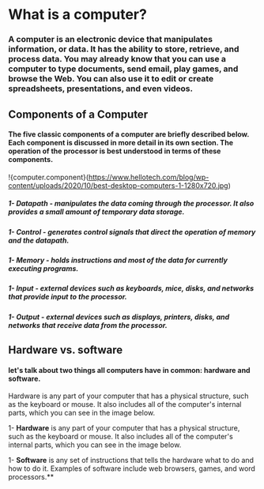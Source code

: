 
# What is a computer?

### A computer is an electronic device that manipulates information, or data. It has the ability to store, retrieve, and process data. You may already know that you can use a computer to type documents, send email, play games, and browse the Web. You can also use it to edit or create spreadsheets, presentations, and even videos.

## Components of a Computer

#### The five classic components of a computer are briefly described below. Each component is discussed in more detail in its own section. The operation of the processor is best understood in terms of these components. 

!{computer.component}(https://www.hellotech.com/blog/wp-content/uploads/2020/10/best-desktop-computers-1-1280x720.jpg)
##### 1- Datapath - manipulates the data coming through the processor. It also provides a small amount of temporary data storage.
##### 1- Control - generates control signals that direct the operation of memory and the datapath.
##### 1- Memory - holds instructions and most of the data for currently executing programs.
##### 1- Input - external devices such as keyboards, mice, disks, and networks that provide input to the processor.
##### 1- Output - external devices such as displays, printers, disks, and networks that receive data from the processor.

## Hardware vs. software

#### let's talk about two things all computers have in common: hardware and software.

Hardware is any part of your computer that has a physical structure, such as the keyboard or mouse. It also includes all of the computer's internal parts, which you can see in the image below.

1- **Hardware** is any part of your computer that has a physical structure, such as the keyboard or mouse. It also includes all of the computer's internal parts, which you can see in the image below.

1- **Software** is any set of instructions that tells the hardware what to do and how to do it. Examples of software include web browsers, games, and word processors.**


 


